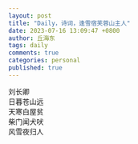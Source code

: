 ```yaml
---
layout: post
title: "Daily，诗词，逢雪宿芙蓉山主人"
date: 2023-07-16 13:09:47 +0800
author: 丘海东 
tags: daily
comments: true
categories: personal
published: true
---
```

刘长卿  
日暮苍山远  
天寒白屋贫  
柴门闻犬吠  
风雪夜归人
